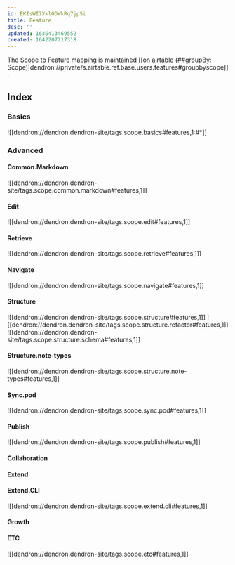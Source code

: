 ```yaml
---
id: EKIsWI7XklGDWkRq7jpSi
title: Feature
desc: ''
updated: 1646413469552
created: 1642207217318
---
```


The Scope to Feature mapping is maintained [[on airtable (##groupBy: Scope)|dendron://private/s.airtable.ref.base.users.features#groupbyscope]].
## Index

### Basics

![[dendron://dendron.dendron-site/tags.scope.basics#features,1:#*]]

### Advanced

#### Common.Markdown

![[dendron://dendron.dendron-site/tags.scope.common.markdown#features,1]]

#### Edit

![[dendron://dendron.dendron-site/tags.scope.edit#features,1]]

#### Retrieve

![[dendron://dendron.dendron-site/tags.scope.retrieve#features,1]]

#### Navigate

![[dendron://dendron.dendron-site/tags.scope.navigate#features,1]]
#### Structure

![[dendron://dendron.dendron-site/tags.scope.structure#features,1]]
![[dendron://dendron.dendron-site/tags.scope.structure.refactor#features,1]]
![[dendron://dendron.dendron-site/tags.scope.structure.schema#features,1]]

#### Structure.note-types

![[dendron://dendron.dendron-site/tags.scope.structure.note-types#features,1]]

#### Sync.pod

![[dendron://dendron.dendron-site/tags.scope.sync.pod#features,1]]

#### Publish

![[dendron://dendron.dendron-site/tags.scope.publish#features,1]]
  
#### Collaboration

#### Extend

#### Extend.CLI

![[dendron://dendron.dendron-site/tags.scope.extend.cli#features,1]]

#### Growth

#### ETC

![[dendron://dendron.dendron-site/tags.scope.etc#features,1]]

